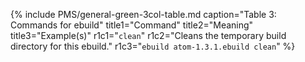 {% include PMS/general-green-3col-table.md caption="Table 3: Commands for ebuild" title1="Command" title2="Meaning" title3="Example(s)" r1c1="`clean`" r1c2="Cleans the temporary build directory for this ebuild." r1c3="`ebuild atom-1.3.1.ebuild clean`" %}
